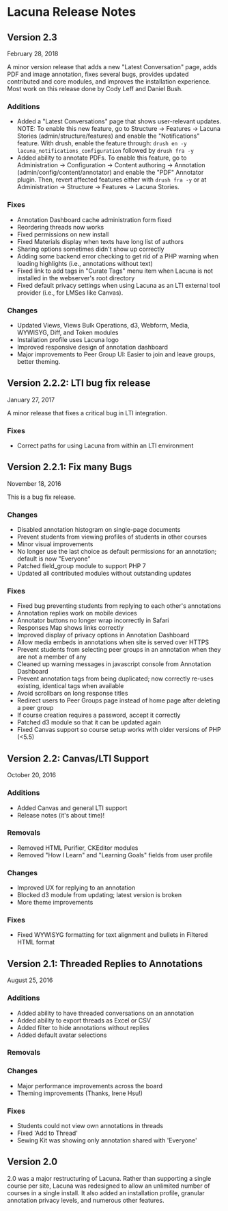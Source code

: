 Lacuna Release Notes
====================

Version 2.3
-------------
February 28, 2018

A minor version release that adds a new "Latest Conversation" page, adds PDF and image annotation, fixes several bugs, provides updated contributed and core modules, and improves the installation experience. Most work on this release done by Cody Leff and Daniel Bush.

### Additions
 * Added a "Latest Conversations" page that shows user-relevant updates. NOTE: To enable this new feature, go to Structure -> Features -> Lacuna Stories (admin/structure/features) and enable the "Notifications" feature. With drush, enable the feature through:
    `drush en -y lacuna_notifications_configuration`
 followed by `drush fra -y`
 * Added ability to annotate PDFs. To enable this feature, go to Administration -> Configuration -> Content authoring -> Annotation (admin/config/content/annotator) and enable the "PDF" Annotator plugin. Then, revert affected features either with `drush fra -y` or at Administration -> Structure -> Features -> Lacuna Stories. 
    

### Fixes
 * Annotation Dashboard cache administration form fixed
 * Reordering threads now works
 * Fixed permissions on new install
 * Fixed Materials display when texts have long list of authors
 * Sharing options sometimes didn't show up correctly
 * Adding some backend error checking to get rid of a PHP warning when loading highlights (i.e., annotations without text)
 * Fixed link to add tags in "Curate Tags" menu item when Lacuna is not installed in the webserver's root directory
 * Fixed default privacy settings when using Lacuna as an LTI external tool provider (i.e., for LMSes like Canvas).
 
### Changes
 * Updated Views, Views Bulk Operations, d3, Webform, Media, WYWISYG, Diff, and Token modules
 * Installation profile uses Lacuna logo
 * Improved responsive design of annotation dashboard
 * Major improvements to Peer Group UI: Easier to join and leave groups, better theming.

 

Version 2.2.2: LTI bug fix release
-------------
January 27, 2017

A minor release that fixes a critical bug in LTI integration.

### Fixes
 * Correct paths for using Lacuna from within an LTI environment

Version 2.2.1: Fix many Bugs
-------------
November 18, 2016

This is a bug fix release.

### Changes
 * Disabled annotation histogram on single-page documents
 * Prevent students from viewing profiles of students in other courses
 * Minor visual improvements
 * No longer use the last choice as default permissions for an annotation; default is now "Everyone"
 * Patched field_group module to support PHP 7
 * Updated all contributed modules without outstanding updates


### Fixes
 * Fixed bug preventing students from replying to each other's annotations
 * Annotation replies work on mobile devices
 * Annotator buttons no longer wrap incorrectly in Safari
 * Responses Map shows links correctly
 * Improved display of privacy options in Annotation Dashboard
 * Allow media embeds in annotations when site is served over HTTPS
 * Prevent students from selecting peer groups in an annotation when they are not a member of any
 * Cleaned up warning messages in javascript console from Annotation Dashboard
 * Prevent annotation tags from being duplicated; now correctly re-uses existing, identical tags when available
 * Avoid scrollbars on long response titles
 * Redirect users to Peer Groups page instead of home page after deleting a peer group
 * If course creation requires a password, accept it correctly
 * Patched d3 module so that it can be updated again
 * Fixed Canvas support so course setup works with older versions of PHP (<5.5)

Version 2.2: Canvas/LTI Support
-----------
October 20, 2016

### Additions
 * Added Canvas and general LTI support
 * Release notes (it's about time)!

### Removals
 * Removed HTML Purifier, CKEditor modules
 * Removed "How I Learn" and "Learning Goals" fields from user profile

### Changes
 * Improved UX for replying to an annotation
 * Blocked d3 module from updating; latest version is broken
 * More theme improvements

### Fixes
 * Fixed WYWISYG formatting for text alignment and bullets in Filtered HTML format

Version 2.1: Threaded Replies to Annotations
-----------
August 25, 2016

### Additions
 * Added ability to have threaded conversations on an annotation
 * Added ability to export threads as Excel or CSV
 * Added filter to hide annotations without replies
 * Added default avatar selections

### Removals

### Changes
 * Major performance improvements across the board
 * Theming improvements (Thanks, Irene Hsu!)

### Fixes
 * Students could not view own annotations in threads
 * Fixed 'Add to Thread'
 * Sewing Kit was showing only annotation shared with 'Everyone'
 
Version 2.0
-----------
2.0 was a major restructuring of Lacuna. Rather than supporting a single course per site, Lacuna was redesigned to allow an unlimited number of courses in a single install. It also added an installation profile, granular annotation privacy levels, and numerous other features.
